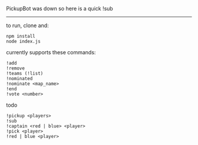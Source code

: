 PickupBot was down so here is a quick !sub

___

to run, clone and:

    npm install
    node index.js

currently supports these commands:

	
    !add
    !remove
    !teams (!list)
    !nominated
    !nominate <map_name>
    !end
    !vote <number>

todo

    !pickup <players>
    !sub
    !captain <red | blue> <player>
    !pick <player>
    !red | blue <player>
